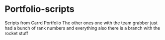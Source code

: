 # Portfolio-scripts
Scripts from Carrd Portfolio
The other ones one with the team grabber just had a bunch of rank numbers and everything
also there is a branch with the rocket stuff
